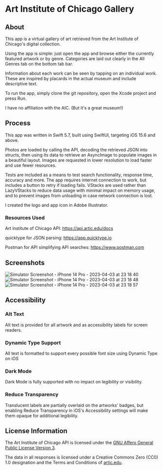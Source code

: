 #  Art Institute of Chicago Gallery

##  About

This app is a virtual gallery of art retrieved from the Art Institute of Chicago's digital collection.

Using the app is simple: just open the app and browse either the currently featured artwork or by genre. Categories are laid out clearly in the All Genres tab on the bottom tab bar.

Information about each work can be seen by tapping on an individual work. These are inspired by placards in the actual museum and include descriptive text.

To run the app, simply clone the git repository, open the Xcode project and press Run.

I have no affiliation with the AIC. (But it's a great museum!)

##  Process

This app was written in Swift 5.7, built using SwiftUI, targeting iOS 15.6 and above.

Photos are loaded by calling the API, decoding the retrieved JSON into structs, then using its data to retrieve an AsyncImage to populate images in a beautiful layout. Images are requested in lower resolution to load faster and use fewer resources.

Tests are included as a means to test search functionality, response time, accuracy and more. The app requires internet connection to work, but includes a button to retry if loading fails. VStacks are used rather than LazyVStacks to reduce data usage with minimal impact on memory usage, and to prevent images from unloading in case network connection is lost.

I created the logo and app icon in Adobe Illustrator.

### Resources Used

Art Institute of Chicago API: https://api.artic.edu/docs

quicktype for JSON parsing: https://app.quicktype.io

Postman for API simplifying API searches: https://www.postman.com

##  Screenshots

![Simulator Screenshot - iPhone 14 Pro - 2023-04-03 at 23 18 40](https://user-images.githubusercontent.com/25894006/229686475-f7827bcb-61fa-4f6d-9240-b79bba627d9b.png)
![Simulator Screenshot - iPhone 14 Pro - 2023-04-03 at 23 18 48](https://user-images.githubusercontent.com/25894006/229686499-1b4b2726-968e-4f0f-b6ec-375480eee1ae.png)
![Simulator Screenshot - iPhone 14 Pro - 2023-04-03 at 23 18 57](https://user-images.githubusercontent.com/25894006/229686506-0bdc73d7-e6c5-451b-826b-7372c3261bfa.png)


##  Accessibility

### Alt Text
Alt text is provided for all artwork and as accessibility labels for screen readers.

### Dynamic Type Support
All text is formatted to support every possible font size using Dynamic Type on iOS

### Dark Mode
Dark Mode is fully supported with no impact on legibility or visibility.

### Reduce Transparency
Translucent labels are partially overlaid on the artworks' badges, but enabling Reduce Transparency in iOS's Accessibility settings will make them opaque for additional legibility. 

##  License Information

The Art Institute of Chicago API is licensed under the [GNU Affero General Public License Version 3](https://github.com/art-institute-of-chicago/data-aggregator/blob/develop/LICENSE).

The data in all responses is licensed under a Creative Commons Zero (CC0) 1.0 designation and the Terms and Conditions of [artic.edu](https://artic.edu/terms).
